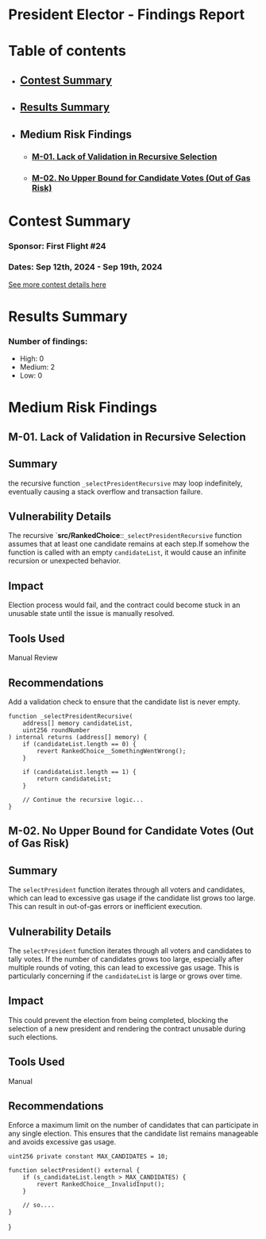 # President Elector - Findings Report

# Table of contents
- ## [Contest Summary](#contest-summary)
- ## [Results Summary](#results-summary)

- ## Medium Risk Findings
    - ### [M-01. Lack of Validation in Recursive Selection](#M-01)
    - ### [M-02. No Upper Bound for Candidate Votes (Out of Gas Risk)](#M-02)



# <a id='contest-summary'></a>Contest Summary

### Sponsor: First Flight #24

### Dates: Sep 12th, 2024 - Sep 19th, 2024

[See more contest details here](https://codehawks.cyfrin.io/c/2024-09-president-elector)

# <a id='results-summary'></a>Results Summary

### Number of findings:
- High: 0
- Medium: 2
- Low: 0



    
# Medium Risk Findings

## <a id='M-01'></a>M-01. Lack of Validation in Recursive Selection            



## Summary

the recursive function `_selectPresidentRecursive` may loop indefinitely, eventually causing a stack overflow and transaction failure.

## Vulnerability Details

The recursive \`**src/RankedChoice**::`_selectPresidentRecursive` function assumes that at least one candidate remains at each step.If somehow the function is called with an empty `candidateList`, it would cause an infinite recursion or unexpected behavior.

## Impact

Election process would fail, and the contract could become stuck in an unusable state until the issue is manually resolved.

## Tools Used

Manual Review

## Recommendations

Add a validation check to ensure that the candidate list is never empty.



```
function _selectPresidentRecursive(
    address[] memory candidateList,
    uint256 roundNumber
) internal returns (address[] memory) {
    if (candidateList.length == 0) {
        revert RankedChoice__SomethingWentWrong();
    }

    if (candidateList.length == 1) {
        return candidateList;
    }

    // Continue the recursive logic...
}
```

## <a id='M-02'></a>M-02. No Upper Bound for Candidate Votes (Out of Gas Risk)            



## Summary

The `selectPresident` function iterates through all voters and candidates, which can lead to excessive gas usage if the candidate list grows too large. This can result in out-of-gas errors or inefficient execution.

## Vulnerability Details

The `selectPresident` function iterates through all voters and candidates to tally votes. If the number of candidates grows too large, especially after multiple rounds of voting, this can lead to excessive gas usage. This is particularly concerning if the `candidateList` is large or grows over time.

## Impact

This could prevent the election from being completed, blocking the selection of a new president and rendering the contract unusable during such elections.

## Tools Used

Manual

## Recommendations

Enforce a maximum limit on the number of candidates that can participate in any single election. This ensures that the candidate list remains manageable and avoids excessive gas usage.

```Solidity
uint256 private constant MAX_CANDIDATES = 10;

function selectPresident() external {
    if (s_candidateList.length > MAX_CANDIDATES) {
        revert RankedChoice__InvalidInput();
    }

    // so....
}

```

}





